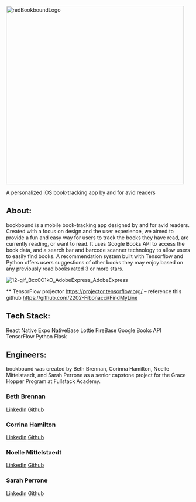 <img width="486" alt="redBookboundLogo" src="https://user-images.githubusercontent.com/79483567/180300419-91b4302b-8d27-4d86-b91c-1db216170c5d.png">

A personalized iOS book-tracking app by and for avid readers

## About:

bookbound is a mobile book-tracking app designed by and for avid readers. Created with a focus on design and the user experience, we aimed to provide a fun and easy way for users to track the books they have read, are currently reading, or want to read. It uses Google Books API to access the book data, and a search bar and barcode scanner technology to allow users to easily find books. A recommendation system built with Tensorflow and Python offers users suggestions of other books they may enjoy based on any previously read books rated 3 or more stars.

![12-gif_Bcc0C1kO_AdobeExpress_AdobeExpress](https://user-images.githubusercontent.com/79483567/180305970-dc8b4638-0b51-4306-adc7-0a001c5b9fdf.gif)

\*\* TensorFlow projector
https://projector.tensorflow.org/
– reference this github https://github.com/2202-Fibonacci/FindMyLine

## Tech Stack:

React Native
Expo
NativeBase
Lottie
FireBase
Google Books API
TensorFlow
Python
Flask

## Engineers:

bookbound was created by Beth Brennan, Corinna Hamilton, Noelle Mittelstaedt, and Sarah Perrone as a senior capstone project for the Grace Hopper Program at Fullstack Academy.

### Beth Brennan

[LinkedIn](https://www.linkedin.com/in/bethbrennan2/)
[Github](https://github.com/beth-brennan)

### Corrina Hamilton

[LinkedIn](https://www.linkedin.com/in/corinna-hamilton/)
[Github](https://github.com/corinnahamilton)

### Noelle Mittelstaedt

[LinkedIn](https://www.linkedin.com/in/noellemittelstaedt/)
[Github](https://github.com/NoelleMittel)

### Sarah Perrone

[LinkedIn](https://www.linkedin.com/in/sarah-perrone/)
[Github](https://github.com/spilly0)
